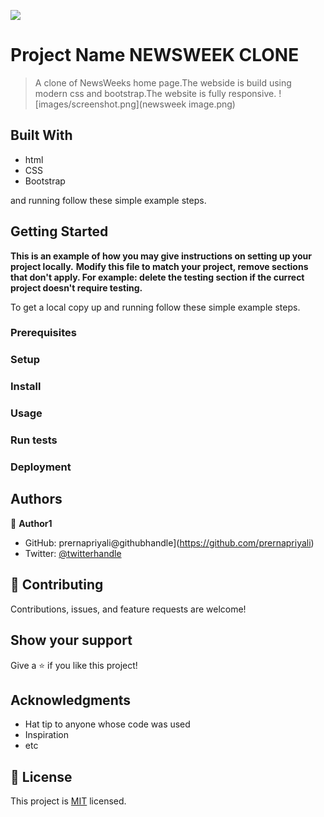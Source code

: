 ![](https://img.shields.io/badge/Microverse-blueviolet)

# Project Name NEWSWEEK CLONE

> A clone of NewsWeeks home page.The webside is build using modern css and bootstrap.The website is fully responsive.
![images/screenshot.png](newsweek image.png)


## Built With
- html
- CSS
- Bootstrap

and running follow these simple example steps.

## Getting Started

**This is an example of how you may give instructions on setting up your project locally.**
**Modify this file to match your project, remove sections that don't apply. For example: delete the testing section if the currect project doesn't require testing.**


To get a local copy up and running follow these simple example steps.

### Prerequisites

### Setup

### Install

### Usage

### Run tests

### Deployment



## Authors

👤 **Author1**

- GitHub: prernapriyali@githubhandle](https://github.com/prernapriyali)
- Twitter: [@twitterhandle](https://twitter.com/prerna96440861)


## 🤝 Contributing

Contributions, issues, and feature requests are welcome!


## Show your support

Give a ⭐️ if you like this project!

## Acknowledgments

- Hat tip to anyone whose code was used
- Inspiration
- etc

## 📝 License

This project is [MIT](lic.url) licensed.